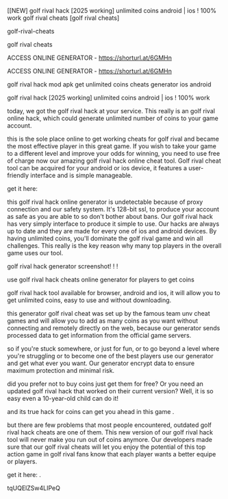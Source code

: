 [[NEW] golf rival hack [2025 working] unlimited coins android | ios ! 100% work golf rival cheats [golf rival cheats]

golf-rival-cheats

golf rival cheats

ACCESS ONLINE GENERATOR - https://shorturl.at/6GMHn

ACCESS ONLINE GENERATOR - https://shorturl.at/6GMHn

golf rival hack mod apk get unlimited coins cheats generator ios android

golf rival hack [2025 working] unlimited coins android | ios ! 100% work

today, we got the golf rival hack at your service. This really is an golf rival online hack, which could generate unlimited number of coins to your game account.

this is the sole place online to get working cheats for golf rival and became the most effective player in this great game. If you wish to take your game to a different level and improve your odds for winning, you need to use free of charge now our amazing golf rival hack online cheat tool. Golf rival cheat tool can be acquired for your android or ios device, it features a user-friendly interface and is simple manageable.

   get it here:

this golf rival hack online generator is undetectable because of proxy connection and our safety system. It's 128-bit ssl, to produce your account as safe as you are able to so don't bother about bans. Our golf rival hack has very simply interface to produce it simple to use. Our hacks are always up to date and they are made for every one of ios and android devices. By having unlimited coins, you'll dominate the golf rival game and win all challenges. This really is the key reason why many top players in the overall game uses our tool.

golf rival hack generator screenshot! ! !

use golf rival hack cheats online generator for players to get coins

golf rival hack tool available for browser, android and ios, it will allow you to get unlimited coins, easy to use and without downloading.

this generator golf rival cheat was set up by the famous team unv cheat games and will allow you to add as many coins as you want without connecting and remotely directly on the web, because our generator sends processed data to get information from the official game servers.

so if you're stuck somewhere, or just for fun, or to go beyond a level where you're struggling or to become one of the best players use our generator and get what ever you want. Our generator encrypt data to ensure maximum protection and minimal risk.

did you prefer not to buy coins just get them for free? Or you need an updated golf rival hack that worked on their current version? Well, it is so easy even a 10-year-old child can do it!

and its true hack for coins can get you ahead in this game .

but there are few problems that most people encountered, outdated golf rival hack cheats are one of them. This new version of our golf rival hack tool will never make you run out of coins anymore. Our developers made sure that our golf rival cheats will let you enjoy the potential of this top action game in golf rival fans know that each player wants a better equipe or players.

   get it here: .

tqUQElZSw4LIPeQ

